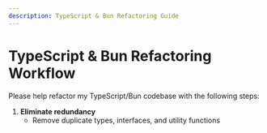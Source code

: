 ```yaml
---
description: TypeScript & Bun Refactoring Guide
---
```


# TypeScript & Bun Refactoring Workflow

Please help refactor my TypeScript/Bun codebase with the following steps:

1. **Eliminate redundancy**
   - Remove duplicate types, interfaces, and utility functions